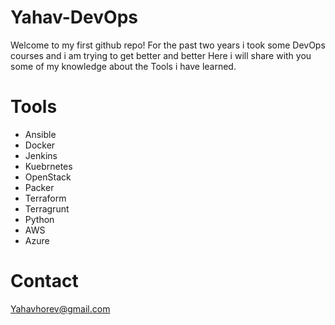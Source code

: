 # Yahav-DevOps

Welcome to my first github repo!
For the past two years i took some DevOps courses and i am trying to get better and better
Here i will share with you some of my knowledge about the Tools i have learned.

# Tools

- Ansible 
- Docker
- Jenkins
- Kuebrnetes
- OpenStack
- Packer
- Terraform
- Terragrunt
- Python
- AWS
- Azure


# Contact

Yahavhorev@gmail.com






